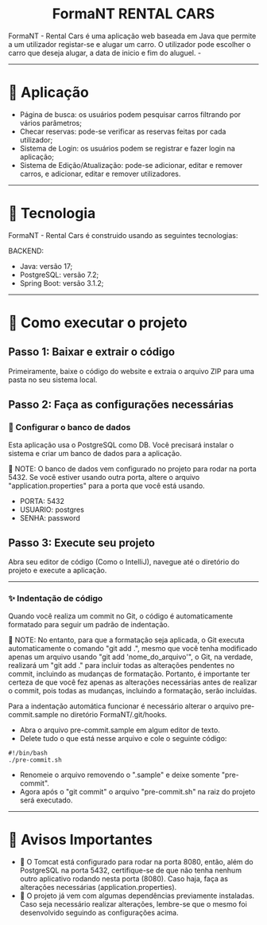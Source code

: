 <h1 align="center">FormaNT RENTAL CARS</h1>
FormaNT - Rental Cars é uma aplicação web baseada em Java que permite a um utilizador registar-se e alugar um carro. O utilizador pode escolher o carro que deseja alugar, a data de inicio e fim do aluguel.
-
<hr/>

# 🚗 Aplicação

- Página de busca: os usuários podem pesquisar carros filtrando por vários parâmetros;
- Checar reservas: pode-se verificar as reservas feitas por cada utilizador;
- Sistema de Login: os usuários podem se registrar e fazer login na aplicação;
- Sistema de Edição/Atualização: pode-se adicionar, editar e remover carros, e adicionar, editar e remover utilizadores.

<hr/>

# 🚗 Tecnologia

FormaNT - Rental Cars é construido usando as seguintes tecnologias:

BACKEND:
- Java: versão 17;
- PostgreSQL: versão 7.2;
- Spring Boot: versão 3.1.2;

<hr/>

# 🚗 Como executar o projeto

## Passo 1: Baixar e extrair o código 

Primeiramente, baixe o código do website e extraia o arquivo ZIP para uma pasta no seu sistema local.

## Passo 2: Faça as configurações necessárias

### 🐘 Configurar o banco de dados
Esta aplicação usa o PostgreSQL como DB. Você precisará instalar o sistema e criar um banco de dados para a aplicação.

🚨 NOTE: O banco de dados vem configurado no projeto para rodar na porta 5432. Se você estiver usando outra porta, altere o arquivo "application.properties" para a porta que você está usando.

- PORTA: 5432
- USUARIO: postgres
- SENHA: password

## Passo 3: Execute seu projeto

Abra seu editor de código (Como o IntelliJ), navegue até o diretório do projeto e execute a aplicação.

<hr/>

### ✨ Indentação de código

Quando você realiza um commit no Git, o código é automaticamente formatado para seguir um padrão de indentação. 

🚨 NOTE: No entanto, para que a formatação seja aplicada, o Git executa automaticamente o comando "git add .", mesmo que você tenha modificado apenas um arquivo usando "git add 'nome_do_arquivo'", o Git, na verdade, realizará um "git add ." para incluir todas as alterações pendentes no commit, incluindo as mudanças de formatação. Portanto, é importante ter certeza de que você fez apenas as alterações necessárias antes de realizar o commit, pois todas as mudanças, incluindo a formatação, serão incluídas.

Para a indentação automática funcionar é necessário alterar o arquivo pre-commit.sample no diretório FormaNT/.git/hooks.

- Abra o arquivo pre-commit.sample em algum editor de texto.
- Delete tudo o que está nesse arquivo e cole o seguinte código:
```
#!/bin/bash
./pre-commit.sh
```
- Renomeie o arquivo removendo o ".sample" e deixe somente "pre-commit".
- Agora após o "git commit" o arquivo "pre-commit.sh" na raiz do projeto será executado.

<hr/>

# 🚨 Avisos Importantes

- 🚨 O Tomcat está configurado para rodar na porta 8080, então, além do PostgreSQL na porta 5432, certifique-se de que não tenha nenhum outro aplicativo rodando nesta porta (8080). Caso haja, faça as alterações necessárias (application.properties).
- 🚨 O projeto já vem com algumas dependências previamente instaladas. Caso seja necessário realizar alterações, lembre-se que o mesmo foi desenvolvido seguindo as configurações acima.
